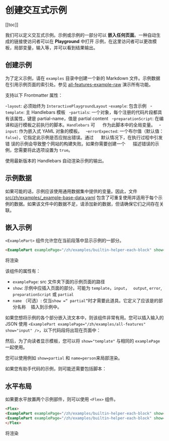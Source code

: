 # 创建交互式示例

[[toc]]

我们可以定义交互式示例。示例或示例的一部分可以 **嵌入任何页面**。一种自动生成的链接使访问者可以在 **Playground** 中打开
示例，在这里访问者可以更改模板，局部变量，输入等，并可以看到结果输出。

## 创建示例

为了定义示例，请在 `examples` 目录中创建一个新的 Markdown 文件。示例数据在引用示例页面的索引处。参见
[all-features-example-raw](../examples/all-features.md) 演示所有功能。

支持以下 Frontmatter 属性：

-`layout`: 必须始终为 `InteractivePlaygroundLayout` -`example`: 包含示例   -`template`: 主 Handlebars 模板
  -`partials`: 一个对象，每个注册的代码片段都具有该属性，键是 partial-name，值是 partial content   -`preparationScript`:
在编译和运行模板之前执行的脚本。`Handlebars` 可      作为此脚本中的全局变量。   -`input`: 作为嵌入式 YAML 对象的模板。
  -`errorExpected`: 一个布尔值（默认值： `false`），它指定此示例是否应抛出错误。通过      默认情况下，在执行过程中引发错
误的示例会导致整个网站的构建失败。如果你需要创建一个      描述错误的示例，您需要将此选项设置为 `true`。

使用最新版本的 Handlebars 自动渲染示例的输出。

## 示例数据

如果可能的话，示例应该使用通用数据集中提供的变量。因此，文件
[src/zh/examples/\_example-base-data.yaml](https://github.com/handlebars-lang/docs/blob/master/src/zh/examples/_example-base-data.yaml)
包含了可重复使用并适用于每个示例的数据。如果该文件中的数据不足，请添加新的数据，但请确保它们之间存在关联。

## 嵌入示例

`<ExamplePart>` 组件允许您在当前段落中显示示例的一部分。

```md
<ExamplePart examplePage="/zh/examples/builtin-helper-each-block" show="template"/>
```

将渲染

<ExamplePart examplePage="/zh/examples/builtin-helper-each-block" show="template"/>

该组件的属性有：

- `examplePage`: src 文件夹下面的示例页面的路径
- `show`: 示例中应插入页面的部分。可能为 `template`，`input`，   `output`, `error`, `preparationScript` 或 `partial`
- `name` （可选）: 仅当`show =“ partial”`时才需要此道具。它定义了应该是的部分名称    插入到示例中。

如果您想将示例的各个部分嵌入流文本中，则该组件非常有用。您可以插入输入的 JSON 使用
`<ExamplePart examplePage="/zh/examples/all-features" show="input" />`，以下代码段将出现在页面中：

<ExamplePart examplePage="/zh/examples/all-features" show="input" />

然后，为了向读者显示模板，您可以将 `show="template"` 与相同的 `examplePage` 一起使用。

<ExamplePart examplePage="/zh/examples/all-features" show="template" />

您可以使用例如 `show=partial` 和 `name=person`来局部渲染。

<ExamplePart examplePage="/zh/examples/all-features" show="partial" name="person"/>

如果您有助手代码的示例，则可能还需要包括脚本：

<ExamplePart examplePage="/zh/examples/all-features" show="preparationScript" />

## 水平布局

如果要水平放置两个示例部件，则可以使用 `<Flex>` 组件。

```md
<Flex>
<ExamplePart examplePage="/zh/examples/builtin-helper-each-block" show="template"/>
<ExamplePart examplePage="/zh/examples/builtin-helper-each-block" show="input"/>
</Flex>
```

将渲染

<Flex>
<ExamplePart examplePage="/zh/examples/builtin-helper-each-block" show="template"/>
<ExamplePart examplePage="/zh/examples/builtin-helper-each-block" show="input"/>
</Flex>
